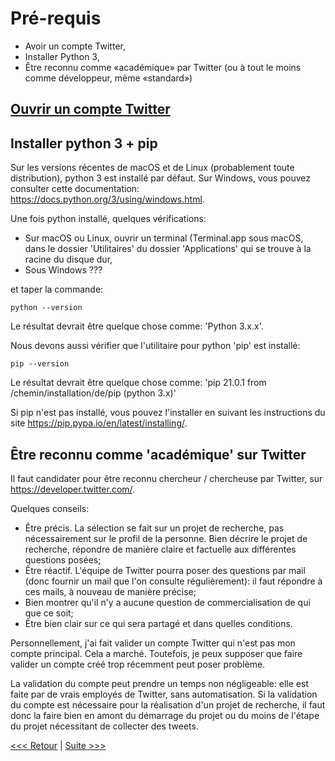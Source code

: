 # Pré-requis

- Avoir un compte Twitter,
- Installer Python 3,
- Être reconnu comme «académique» par Twitter (ou à tout le moins comme développeur, même «standard»)

## [Ouvrir un compte Twitter](https://twitter.com/)

## Installer python 3 + pip

Sur les versions récentes de macOS et de Linux (probablement toute distribution), python 3 est installé par défaut. Sur Windows, vous pouvez consulter cette documentation: https://docs.python.org/3/using/windows.html.

Une fois python installé, quelques vérifications:

- Sur macOS ou Linux, ouvrir un terminal (Terminal.app sous macOS, dans le dossier 'Utilitaires' du dossier 'Applications' qui se trouve à la racine du disque dur,
- Sous Windows ???

et taper la commande:

`python --version`

Le résultat devrait être quelque chose comme: 'Python 3.x.x'.

Nous devons aussi vérifier que l'utilitaire pour python 'pip' est installé:

`pip --version`

Le résultat devrait être quelque chose comme: 'pip 21.0.1 from /chemin/installation/de/pip (python 3.x)'

Si pip n'est pas installé, vous pouvez l'installer en suivant les instructions du site https://pip.pypa.io/en/latest/installing/.

## Être reconnu comme 'académique' sur Twitter

Il faut candidater pour être reconnu chercheur / chercheuse par Twitter, sur https://developer.twitter.com/.

Quelques conseils:
    

- Être précis. La sélection se fait sur un projet de recherche, pas nécessairement sur le profil de la personne. Bien décrire le projet de recherche, répondre de manière claire et factuelle aux différentes questions posées;
- Être réactif. L'équipe de Twitter pourra poser des questions par mail (donc fournir un mail que l'on consulte régulièrement): il faut répondre à ces mails, à nouveau de manière précise;
- Bien montrer qu'il n'y a aucune question de commercialisation de qui que ce soit;
- Être bien clair sur ce qui sera partagé et dans quelles conditions.

Personnellement, j'ai fait valider un compte Twitter qui n'est pas mon compte principal. Cela a marché. Toutefois, je peux supposer que faire valider un compte créé trop récemment peut poser problème.

La validation du compte peut prendre un temps non négligeable: elle est faite par de vrais employés de Twitter, sans automatisation. Si la validation du compte est nécessaire pour la réalisation d'un projet de recherche, il faut donc la faire bien en amont du démarrage du projet ou du moins de l'étape du projet nécessitant de collecter des tweets.

[<<< Retour](01TwitteretsonAPI.md) | [Suite >>>](03InstallationTwarc.md)
